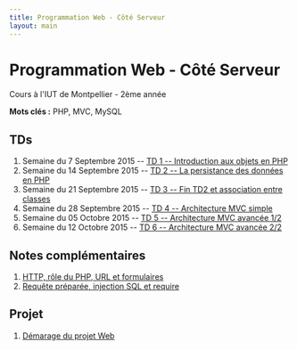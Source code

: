```yaml
---
title: Programmation Web - Côté Serveur
layout: main
---
```


# Programmation Web - Côté Serveur
Cours à l'IUT de Montpellier - 2ème année

**Mots clés :** PHP, MVC, MySQL

## TDs

1. Semaine du 7 Septembre 2015 -- [TD 1 -- Introduction aux objets en PHP](tutorials/tutorial1.html) 
1. Semaine du 14 Septembre 2015 -- [TD 2 -- La persistance des données en PHP](tutorials/tutorial2.html) 
1. Semaine du 21 Septembre 2015 --
[TD 3 -- Fin TD2 et association entre classes](tutorials/tutorial3.html)
1. Semaine du 28 Septembre 2015 --  [TD 4 -- Architecture MVC simple](tutorials/tutorial4.html)
1. Semaine du 05 Octobre 2015 --  [TD 5 -- Architecture MVC avancée 1/2](tutorials/tutorial5.html)
1. Semaine du 12 Octobre 2015 --  [TD 6 -- Architecture MVC avancée 2/2](tutorials/tutorial6.html)


## Notes complémentaires

1. [HTTP, rôle du PHP, URL et formulaires]({{site.baseurl}}/assets/tut1-complement.html)
2. [Requête préparée, injection SQL et require]({{site.baseurl}}/assets/tut2-complement.html)


## Projet

1. [Démarage du projet Web]({{site.baseurl}}/projet.html)

